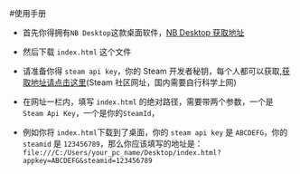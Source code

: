 #使用手册

* 首先你得拥有`NB Desktop`这款桌面软件，[NB Desktop 获取地址](https://store.steampowered.com/app/1064820/NB_Desktop/)

* 然后下载 `index.html` 这个文件
* 请准备你得 `steam api key`，你的 Steam 开发者秘钥，每个人都可以获取,[获取地址请点击这里](https://steamcommunity.com/dev/apikey)(Steam 社区网址，国内需要自行科学上网)
* 在网址一栏内，填写 `index.html` 的绝对路径，需要带两个参数，一个是 `Steam Api Key`，一个是你的`SteamId`，
* 例如你将 `index.html`下载到了桌面，你的 `steam api key` 是 `ABCDEFG`，你的 `steamid` 是 `123456789`，那么你应该填写的地址是：
```file:///C:/Users/your_pc_name/Desktop/index.html?appkey=ABCDEFG&steamid=123456789```

